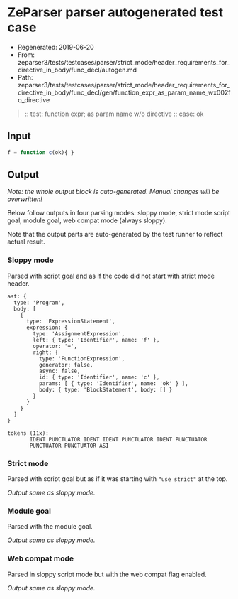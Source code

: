 # ZeParser parser autogenerated test case

- Regenerated: 2019-06-20
- From: zeparser3/tests/testcases/parser/strict_mode/header_requirements_for_directive_in_body/func_decl/autogen.md
- Path: zeparser3/tests/testcases/parser/strict_mode/header_requirements_for_directive_in_body/func_decl/gen/function_expr_as_param_name_wx002fo_directive

> :: test: function expr; as param name w/o directive
> :: case: ok

## Input


`````js
f = function c(ok){ }
`````

## Output

_Note: the whole output block is auto-generated. Manual changes will be overwritten!_

Below follow outputs in four parsing modes: sloppy mode, strict mode script goal, module goal, web compat mode (always sloppy).

Note that the output parts are auto-generated by the test runner to reflect actual result.

### Sloppy mode

Parsed with script goal and as if the code did not start with strict mode header.

`````
ast: {
  type: 'Program',
  body: [
    {
      type: 'ExpressionStatement',
      expression: {
        type: 'AssignmentExpression',
        left: { type: 'Identifier', name: 'f' },
        operator: '=',
        right: {
          type: 'FunctionExpression',
          generator: false,
          async: false,
          id: { type: 'Identifier', name: 'c' },
          params: [ { type: 'Identifier', name: 'ok' } ],
          body: { type: 'BlockStatement', body: [] }
        }
      }
    }
  ]
}

tokens (11x):
       IDENT PUNCTUATOR IDENT IDENT PUNCTUATOR IDENT PUNCTUATOR
       PUNCTUATOR PUNCTUATOR ASI
`````

### Strict mode

Parsed with script goal but as if it was starting with `"use strict"` at the top.

_Output same as sloppy mode._

### Module goal

Parsed with the module goal.

_Output same as sloppy mode._

### Web compat mode

Parsed in sloppy script mode but with the web compat flag enabled.

_Output same as sloppy mode._
